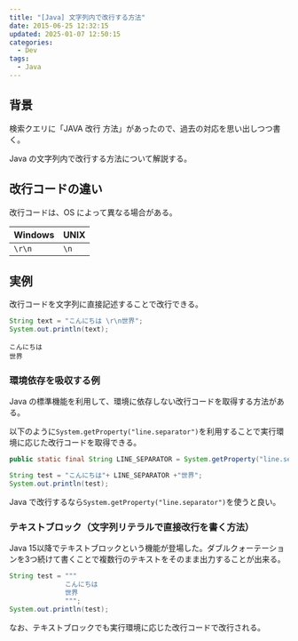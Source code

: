```yaml
---
title: "[Java] 文字列内で改行する方法"
date: 2015-06-25 12:32:15
updated: 2025-01-07 12:50:15
categories:
  - Dev
tags:
  - Java
---
```


## 背景

<!-- textlint-disable -->

検索クエリに「JAVA 改行 方法」があったので、過去の対応を思い出しつつ書く。

<!-- textlint-enable -->

Java の文字列内で改行する方法について解説する。

## 改行コードの違い

改行コードは、OS によって異なる場合がある。

| Windows | UNIX |
| :------ | :--- |
| `\r\n`  | `\n` |

## 実例

改行コードを文字列に直接記述することで改行できる。

```java
String text = "こんにちは \r\n世界";
System.out.println(text);
```

```
こんにちは
世界
```

### 環境依存を吸収する例

Java の標準機能を利用して、環境に依存しない改行コードを取得する方法がある。

以下のように`System.getProperty("line.separator")`を利用することで実行環境に応じた改行コードを取得できる。

```java
public static final String LINE_SEPARATOR = System.getProperty("line.separator");

String test = "こんにちは"+ LINE_SEPARATOR +"世界";
System.out.println(test);
```

Java で改行するなら`System.getProperty("line.separator")`を使うと良い。

### テキストブロック（文字列リテラルで直接改行を書く方法）

Java 15以降でテキストブロックという機能が登場した。ダブルクォーテーションを3つ続けて書くことで複数行のテキストをそのまま出力することが出来る。

```java
String test = """
              こんにちは
              世界
              """;
System.out.println(test);
```

なお、テキストブロックでも実行環境に応じた改行コードで改行される。
